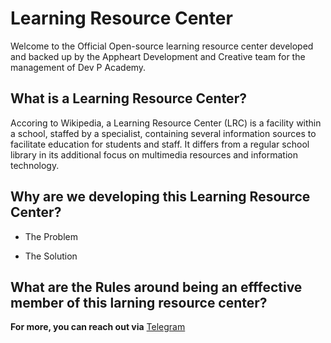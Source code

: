 # Learning Resource Center

Welcome to the Official Open-source learning resource center developed and backed up by the Appheart Development and Creative team for the management of Dev P Academy.

## What is a Learning Resource Center?

Accoring to Wikipedia, a Learning Resource Center (LRC) is a facility within a school, staffed by a specialist, containing several information sources to facilitate education for students and staff. It differs from a regular school library in its additional focus on multimedia resources and information technology.

## Why are we developing this Learning Resource Center?

- The Problem

- The Solution

## What are the Rules around being an efffective member of this larning resource center?

**For more, you can reach out via** [Telegram](https://t.me/devpacademy)
